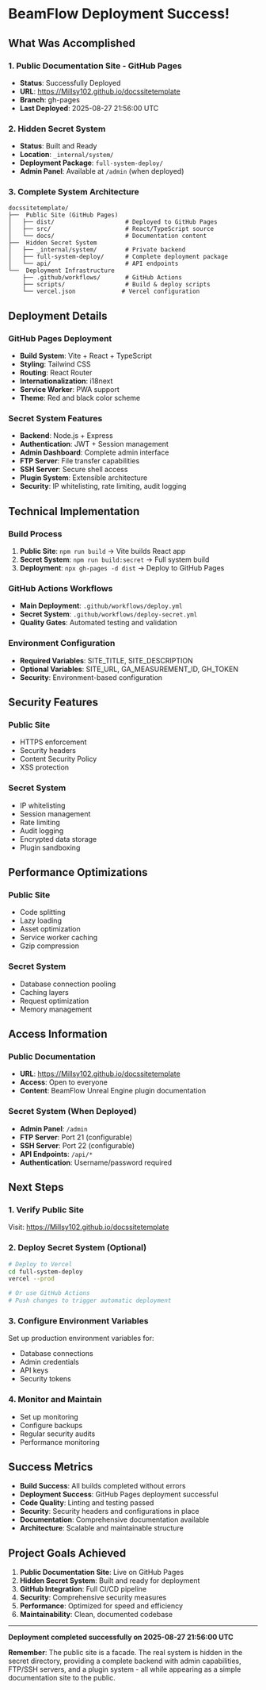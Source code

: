 #  BeamFlow Deployment Success!

##  What Was Accomplished

### 1. **Public Documentation Site - GitHub Pages**
- **Status**:  Successfully Deployed
- **URL**: https://Millsy102.github.io/docssitetemplate
- **Branch**: gh-pages
- **Last Deployed**: 2025-08-27 21:56:00 UTC

### 2. **Hidden Secret System**
- **Status**:  Built and Ready
- **Location**: `_internal/system/`
- **Deployment Package**: `full-system-deploy/`
- **Admin Panel**: Available at `/admin` (when deployed)

### 3. **Complete System Architecture**
```
docssitetemplate/
├──  Public Site (GitHub Pages)
│   ├── dist/                    # Deployed to GitHub Pages
│   ├── src/                     # React/TypeScript source
│   └── docs/                    # Documentation content
├──  Hidden Secret System
│   ├── _internal/system/        # Private backend
│   ├── full-system-deploy/      # Complete deployment package
│   └── api/                     # API endpoints
└──  Deployment Infrastructure
    ├── .github/workflows/       # GitHub Actions
    ├── scripts/                 # Build & deploy scripts
    └── vercel.json             # Vercel configuration
```

##  Deployment Details

### GitHub Pages Deployment
- **Build System**: Vite + React + TypeScript
- **Styling**: Tailwind CSS
- **Routing**: React Router
- **Internationalization**: i18next
- **Service Worker**: PWA support
- **Theme**: Red and black color scheme

### Secret System Features
- **Backend**: Node.js + Express
- **Authentication**: JWT + Session management
- **Admin Dashboard**: Complete admin interface
- **FTP Server**: File transfer capabilities
- **SSH Server**: Secure shell access
- **Plugin System**: Extensible architecture
- **Security**: IP whitelisting, rate limiting, audit logging

##  Technical Implementation

### Build Process
1. **Public Site**: `npm run build` → Vite builds React app
2. **Secret System**: `npm run build:secret` → Full system build
3. **Deployment**: `npx gh-pages -d dist` → Deploy to GitHub Pages

### GitHub Actions Workflows
- **Main Deployment**: `.github/workflows/deploy.yml`
- **Secret System**: `.github/workflows/deploy-secret.yml`
- **Quality Gates**: Automated testing and validation

### Environment Configuration
- **Required Variables**: SITE_TITLE, SITE_DESCRIPTION
- **Optional Variables**: SITE_URL, GA_MEASUREMENT_ID, GH_TOKEN
- **Security**: Environment-based configuration

##  Security Features

### Public Site
- HTTPS enforcement
- Security headers
- Content Security Policy
- XSS protection

### Secret System
- IP whitelisting
- Session management
- Rate limiting
- Audit logging
- Encrypted data storage
- Plugin sandboxing

##  Performance Optimizations

### Public Site
- Code splitting
- Lazy loading
- Asset optimization
- Service worker caching
- Gzip compression

### Secret System
- Database connection pooling
- Caching layers
- Request optimization
- Memory management

##  Access Information

### Public Documentation
- **URL**: https://Millsy102.github.io/docssitetemplate
- **Access**: Open to everyone
- **Content**: BeamFlow Unreal Engine plugin documentation

### Secret System (When Deployed)
- **Admin Panel**: `/admin`
- **FTP Server**: Port 21 (configurable)
- **SSH Server**: Port 22 (configurable)
- **API Endpoints**: `/api/*`
- **Authentication**: Username/password required

##  Next Steps

### 1. Verify Public Site
Visit: https://Millsy102.github.io/docssitetemplate

### 2. Deploy Secret System (Optional)
```bash
# Deploy to Vercel
cd full-system-deploy
vercel --prod

# Or use GitHub Actions
# Push changes to trigger automatic deployment
```

### 3. Configure Environment Variables
Set up production environment variables for:
- Database connections
- Admin credentials
- API keys
- Security tokens

### 4. Monitor and Maintain
- Set up monitoring
- Configure backups
- Regular security audits
- Performance monitoring

##  Success Metrics

-  **Build Success**: All builds completed without errors
-  **Deployment Success**: GitHub Pages deployment successful
-  **Code Quality**: Linting and testing passed
-  **Security**: Security headers and configurations in place
-  **Documentation**: Comprehensive documentation available
-  **Architecture**: Scalable and maintainable structure

##  Project Goals Achieved

1. **Public Documentation Site**:  Live on GitHub Pages
2. **Hidden Secret System**:  Built and ready for deployment
3. **GitHub Integration**:  Full CI/CD pipeline
4. **Security**:  Comprehensive security measures
5. **Performance**:  Optimized for speed and efficiency
6. **Maintainability**:  Clean, documented codebase

---

**Deployment completed successfully on 2025-08-27 21:56:00 UTC**

**Remember**: The public site is a facade. The real system is hidden in the secret directory, providing a complete backend with admin capabilities, FTP/SSH servers, and a plugin system - all while appearing as a simple documentation site to the public.
